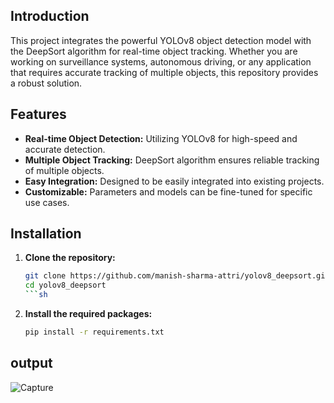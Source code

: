 ## Introduction
This project integrates the powerful YOLOv8 object detection model with the DeepSort algorithm for real-time object tracking. Whether you are working on surveillance systems, autonomous driving, or any application that requires accurate tracking of multiple objects, this repository provides a robust solution.
## Features
- **Real-time Object Detection:** Utilizing YOLOv8 for high-speed and accurate detection.
- **Multiple Object Tracking:** DeepSort algorithm ensures reliable tracking of multiple objects.
- **Easy Integration:** Designed to be easily integrated into existing projects.
- **Customizable:** Parameters and models can be fine-tuned for specific use cases.
## Installation

1. **Clone the repository:**
   ```sh
   git clone https://github.com/manish-sharma-attri/yolov8_deepsort.git
   cd yolov8_deepsort
   ```sh
2. **Install the required packages:**
   ```sh
   pip install -r requirements.txt
   

## output
![Capture](https://github.com/manish-sharma-attri/Yolov8_deepsort/assets/102635250/f7e63b67-9bf3-4f57-a2c7-eb2241caeab4)

